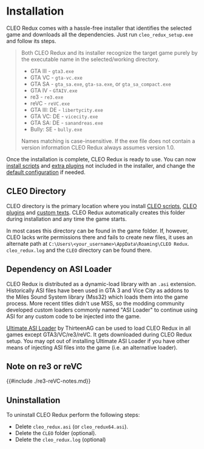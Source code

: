 # Installation

CLEO Redux comes with a hassle-free installer that identifies the selected game and downloads all the dependencies. Just run `cleo_redux_setup.exe` and follow its steps.

> Both CLEO Redux and its installer recognize the target game purely by the executable name in the selected/working directory. 
>
> * GTA III - `gta3.exe`
> * GTA VC - `gta-vc.exe`
> * GTA SA - `gta_sa.exe`, `gta-sa.exe`, or `gta_sa_compact.exe`
> * GTA IV - `GTAIV.exe`
> * re3 - `re3.exe`
> * reVC - `reVC.exe`
> * GTA III: DE - `libertycity.exe`
> * GTA VC: DE - `vicecity.exe`
> * GTA SA: DE - `sanandreas.exe`
> * Bully: SE - `bully.exe`
>
> Names matching is case-insensitive. If the exe file does not contain a version information CLEO Redux always assumes version 1.0. 

Once the installation is complete, CLEO Redux is ready to use. You can now [install scripts](./installation-scripts.md) and [extra plugins](./installation-plugins.md) not included in the installer, and change the [default configuration](./config.md) if needed.

## CLEO Directory

CLEO directory is the primary location where you install [CLEO scripts](./installation-scripts.md), [CLEO plugins](./installation-plugins.md) and [custom texts](./using-fxt.md). CLEO Redux automatically creates this folder during installation and any time the game starts. 

In most cases this directory can be found in the game folder. If, however, CLEO lacks write permissions there and fails to create new files, it uses an alternate path at `C:\Users\<your_username>\AppData\Roaming\CLEO Redux`. `cleo_redux.log` and the `CLEO` directory can be found there.

## Dependency on ASI Loader

CLEO Redux is distributed as a dynamic-load library with an `.asi` extension. Historically ASI files have been used in GTA 3 and Vice City as addons to the Miles Sound System library (Mss32) which loads them into the game process. More recent titles didn't use MSS, so the modding community developed custom loaders commonly named "ASI Loader" to continue using ASI for any custom code to be injected into the game. 

[Ultimate ASI Loader](https://github.com/ThirteenAG/Ultimate-ASI-Loader/releases) by ThirteenAG can be used to load CLEO Redux in all games except GTA3/VC/re3/reVC. It gets downloaded during CLEO Redux setup. You may opt out of installing Ultimate ASI Loader if you have other means of injecting ASI files into the game (i.e. an alternative loader).

## Note on re3 or reVC

{{#include ./re3-reVC-notes.md}}

## Uninstallation

To uninstall CLEO Redux perform the following steps:

- Delete `cleo_redux.asi` (or `cleo_redux64.asi`).
- Delete the `CLEO` folder (optional).
- Delete the `cleo_redux.log` (optional)
